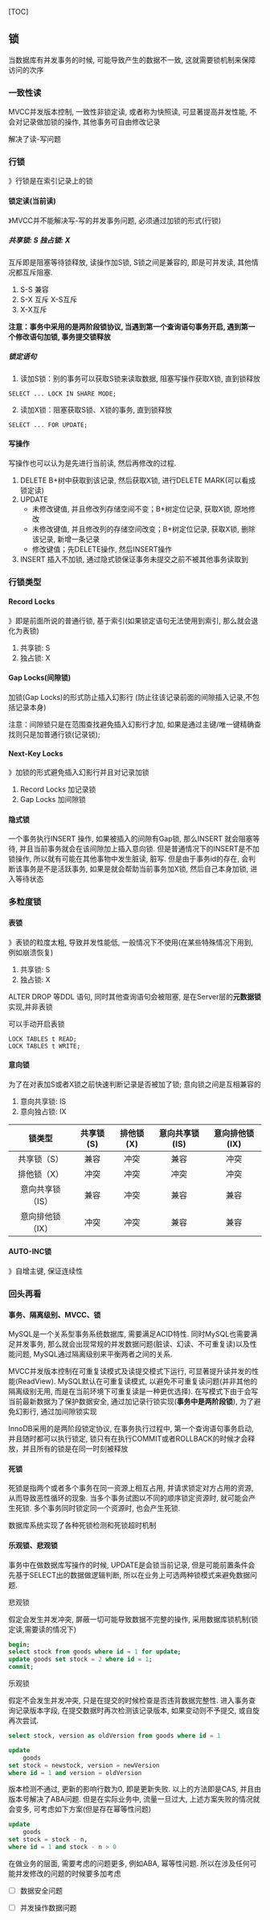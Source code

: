 [TOC]

## 锁

当数据库有并发事务的时候, 可能导致产生的数据不一致, 这就需要锁机制来保障访问的次序

### 一致性读

MVCC并发版本控制, 一致性非锁定读, 或者称为快照读, 可显著提高并发性能, 不会对记录做加锁的操作, 其他事务可自由修改记录

解决了读-写问题

### 行锁

》行锁是在索引记录上的锁

#### 锁定读(当前读)

》MVCC并不能解决写-写的并发事务问题, 必须通过加锁的形式(行锁)

##### 共享锁: S 独占锁: X

互斥即是阻塞等待锁释放, 读操作加S锁, S锁之间是兼容的, 即是可并发读, 其他情况都互斥阻塞. 

1. S-S 兼容 
2. S-X 互斥  X-S互斥
3. X-X互斥

**注意：事务中采用的是两阶段锁协议, 当遇到第一个查询语句事务开启, 遇到第一个修改语句加锁, 事务提交锁释放**

##### 锁定语句

1. 读加S锁：别的事务可以获取S锁来读取数据, 阻塞写操作获取X锁, 直到锁释放

~~~mysql
SELECT ... LOCK IN SHARE MODE;
~~~

2. 读加X锁：阻塞获取S锁、X锁的事务, 直到锁释放

~~~mysql
SELECT ... FOR UPDATE;
~~~

#### 写操作

写操作也可以认为是先进行当前读, 然后再修改的过程. 

1. DELETE B+树中获取到该记录, 然后获取X锁, 进行DELETE MARK(可以看成锁定读)
2. UPDATE
   * 未修改键值, 并且修改列存储空间不变；B+树定位记录, 获取X锁, 原地修改
   * 未修改键值, 并且修改列的存储空间改变；B+树定位记录, 获取X锁, 删除该记录, 新增一条记录
   * 修改键值；先DELETE操作, 然后INSERT操作
3. INSERT 插入不加锁, 通过隐式锁保证事务未提交之前不被其他事务读取到

### 行锁类型

#### Record Locks

》即是前面所说的普通行锁, 基于索引(如果锁定语句无法使用到索引, 那么就会退化为表锁)

1. 共享锁: S
2. 独占锁: X

#### Gap Locks(间隙锁)

加锁(Gap Locks)的形式防止插入幻影行 (防止往该记录前面的间隙插入记录,不包括记录本身)

注意：间隙锁只是在范围查找避免插入幻影行才加, 如果是通过主键/唯一键精确查找则只是加普通行锁(记录锁); 

#### Next-Key Locks

》加锁的形式避免插入幻影行并且对记录加锁

1. Record Locks 加记录锁
2. Gap Locks 加间隙锁

#### 隐式锁

一个事务执行INSERT 操作, 如果被插入的间隙有Gap锁, 那么INSERT 就会阻塞等待, 并且当前事务就会在该间隙加上插入意向锁.  但是普通情况下的INSERT是不加锁操作, 所以就有可能在其他事物中发生脏读, 脏写. 但是由于事务id的存在, 会判断该事务是不是活跃事务, 如果是就会帮助当前事务加X锁, 然后自己本身加锁, 进入等待状态

### 多粒度锁

#### 表锁

》表锁的粒度太粗, 导致并发性能低, 一般情况下不使用(在某些特殊情况下用到, 例如崩溃恢复)

1. 共享锁: S 
2. 独占锁: X

ALTER DROP 等DDL 语句, 同时其他查询语句会被阻塞, 是在Server层的**元数据锁**实现,并非表锁

可以手动开启表锁

~~~mysql
LOCK TABLES t READ;
LOCK TABLES t WRITE;
~~~

#### 意向锁

为了在对表加S或者X锁之前快速判断记录是否被加了锁; 意向锁之间是互相兼容的

1. 意向共享锁: IS
2. 意向独占锁: IX

|      锁类型      | 共享锁(S) | 排他锁(X) | 意向共享锁(IS) | 意向排他锁(IX) |
| :--------------: | :-------: | :-------: | :------------: | :------------: |
|   共享锁（S）    |   兼容    |   冲突    |      兼容      |      冲突      |
|   排他锁（X）    |   冲突    |   冲突    |      冲突      |      冲突      |
| 意向共享锁（IS） |   兼容    |   冲突    |      兼容      |      兼容      |
| 意向排他锁（IX） |   冲突    |   冲突    |      兼容      |      兼容      |

#### AUTO-INC锁

》自增主键, 保证连续性

### 回头再看

#### 事务、隔离级别、MVCC、锁

MySQL是一个关系型事务系统数据库, 需要满足ACID特性. 同时MySQL也需要满足并发事务, 那么就会出现常规的并发数据问题(脏读、幻读、不可重复读)以及性能问题, MySQL通过隔离级别来平衡两者之间的关系. 

MVCC并发版本控制在可重复读模式及读提交模式下运行, 可显著提升读并发的性能(ReadView). MySQL默认在可重复读模式, 以避免不可重复读问题(并非其他的隔离级别无用, 而是在当前环境下可重复读是一种更优选择). 在写模式下由于会写当前最新数据为了保护数据安全, 通过加记录行锁实现(**事务中是两阶段锁**), 为了避免幻影行, 通过加间隙锁实现

InnoDB采用的是两阶段锁定协议, 在事务执行过程中, 第一个查询语句事务启动, 并且随时都可以执行锁定, 锁只有在执行COMMIT或者ROLLBACK的时候才会释放，并且所有的锁是在同一时刻被释放

#### 死锁

死锁是指两个或者多个事务在同一资源上相互占用, 并请求锁定对方占用的资源, 从而导致恶性循环的现象. 当多个事务试图以不同的顺序锁定资源时, 就可能会产生死锁. 多个事务同时锁定同一个资源时, 也会产生死锁. 

数据库系统实现了各种死锁检测和死锁超时机制

#### 乐观锁、悲观锁

事务中在做数据库写操作的时候, UPDATE是会锁当前记录, 但是可能前置条件会先基于SELECT出的数据做逻辑判断, 所以在业务上可选两种锁模式来避免数据问题.

悲观锁

假定会发生并发冲突, 屏蔽一切可能导致数据不完整的操作, 采用数据库锁机制(锁定读,需要读的情况下)

~~~sql
begin;
select stock from goods where id = 1 for update;
update goods set stock = 2 where id = 1;
commit;
~~~

乐观锁

假定不会发生并发冲突, 只是在提交的时候检查是否违背数据完整性. 进入事务查询记录版本字段, 在提交数据时再次检测该记录版本, 如果变动则不予提交, 或自旋再次尝试. 

~~~sql
select stock, version as oldVersion from goods where id = 1

update 
	goods 
set stock = newstock, version = newVersion 
where id = 1 and version = oldVersion
~~~

版本检测不通过, 更新的影响行数为0, 即是更新失败. 以上的方法即是CAS, 并且由版本号解决了ABA问题.  但是在实际业务中, 流量一旦过大, 上述方案失败的情况就会变多, 可考虑如下方案(但是存在幂等性问题)

~~~sql
update 
	goods 
set stock = stock - n,  
where id = 1 and stock - n > 0
~~~

在做业务的层面, 需要考虑的问题更多, 例如ABA, 幂等性问题. 所以在涉及任何可能并发修改的问题的时候要多加考虑

- [ ] 数据安全问题
- [ ] 并发操作数据问题

